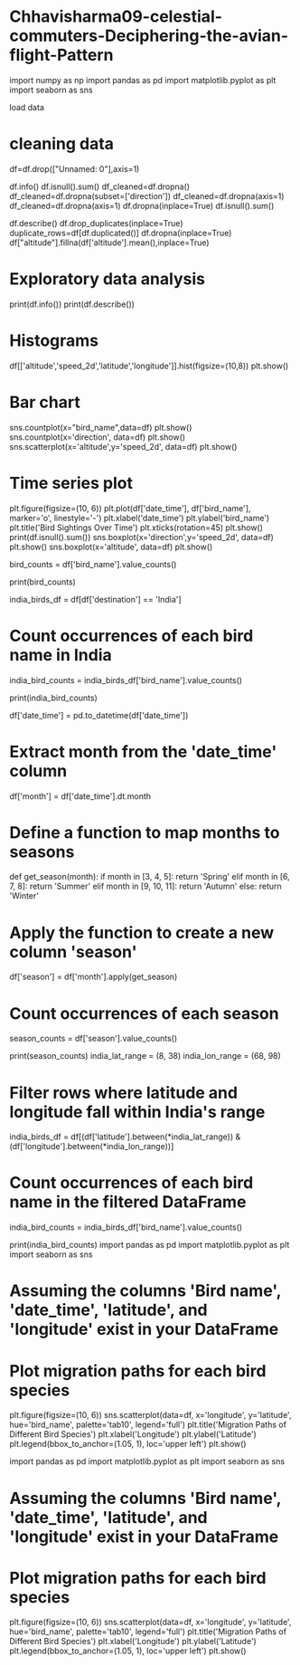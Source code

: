 # Chhavisharma09-celestial-commuters-Deciphering-the-avian-flight-Pattern

import numpy as np
import pandas as pd
import matplotlib.pyplot as plt
import seaborn as sns

load data
# cleaning data

df=df.drop(["Unnamed: 0"],axis=1)

df.info()
df.isnull().sum()
df_cleaned=df.dropna()
df_cleaned=df.dropna(subset=['direction'])
df_cleaned=df.dropna(axis=1)
df_cleaned=df.dropna(axis=1)
df.dropna(inplace=True)
df.isnull().sum()

df.describe()
df.drop_duplicates(inplace=True)
duplicate_rows=df[df.duplicated()]
df.dropna(inplace=True)
df["altitude"].fillna(df['altitude'].mean(),inplace=True)

 # Exploratory data analysis


 print(df.info())
 print(df.describe())
 
 # Histograms
 df[['altitude','speed_2d','latitude','longitude']].hist(figsize=(10,8))
plt.show()

# Bar chart
sns.countplot(x="bird_name",data=df)
plt.show()
sns.countplot(x='direction', data=df)
plt.show()
sns.scatterplot(x='altitude',y='speed_2d', data=df)
plt.show()
# Time series plot
plt.figure(figsize=(10, 6))
plt.plot(df['date_time'], df['bird_name'], marker='o', linestyle='-')
plt.xlabel('date_time')
plt.ylabel('bird_name')
plt.title('Bird Sightings Over Time')
plt.xticks(rotation=45)
plt.show()
print(df.isnull().sum())
sns.boxplot(x='direction',y='speed_2d', data=df)
plt.show()
sns.boxplot(x='altitude', data=df)
plt.show()

bird_counts = df['bird_name'].value_counts()

print(bird_counts)

india_birds_df = df[df['destination'] == 'India']

# Count occurrences of each bird name in India
india_bird_counts = india_birds_df['bird_name'].value_counts()

print(india_bird_counts)

df['date_time'] = pd.to_datetime(df['date_time'])

# Extract month from the 'date_time' column
df['month'] = df['date_time'].dt.month

# Define a function to map months to seasons
def get_season(month):
    if month in [3, 4, 5]:
        return 'Spring'
    elif month in [6, 7, 8]:
        return 'Summer'
    elif month in [9, 10, 11]:
        return 'Autumn'
    else:
        return 'Winter'

# Apply the function to create a new column 'season'
df['season'] = df['month'].apply(get_season)

# Count occurrences of each season
season_counts = df['season'].value_counts()

print(season_counts)
india_lat_range = (8, 38)
india_lon_range = (68, 98)

# Filter rows where latitude and longitude fall within India's range
india_birds_df = df[(df['latitude'].between(*india_lat_range)) & (df['longitude'].between(*india_lon_range))]

# Count occurrences of each bird name in the filtered DataFrame
india_bird_counts = india_birds_df['bird_name'].value_counts()

print(india_bird_counts)
import pandas as pd
import matplotlib.pyplot as plt
import seaborn as sns


# Assuming the columns 'Bird name', 'date_time', 'latitude', and 'longitude' exist in your DataFrame

# Plot migration paths for each bird species
plt.figure(figsize=(10, 6))
sns.scatterplot(data=df, x='longitude', y='latitude', hue='bird_name', palette='tab10', legend='full')
plt.title('Migration Paths of Different Bird Species')
plt.xlabel('Longitude')
plt.ylabel('Latitude')
plt.legend(bbox_to_anchor=(1.05, 1), loc='upper left')
plt.show()

import pandas as pd
import matplotlib.pyplot as plt
import seaborn as sns


# Assuming the columns 'Bird name', 'date_time', 'latitude', and 'longitude' exist in your DataFrame

# Plot migration paths for each bird species
plt.figure(figsize=(10, 6))
sns.scatterplot(data=df, x='longitude', y='latitude', hue='bird_name', palette='tab10', legend='full')
plt.title('Migration Paths of Different Bird Species')
plt.xlabel('Longitude')
plt.ylabel('Latitude')
plt.legend(bbox_to_anchor=(1.05, 1), loc='upper left')
plt.show()













 
